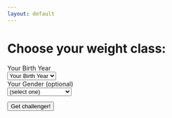 ```yaml
---
layout: default
---
```


<form class="form text-center" id="fight-form" name="fight-form">
	<h1 class="h3 mb-3 font-weight-normal">Choose your weight class:</h1>
	<div class="row">
		<div class="col-md-6 mb-3">
			<label for="birthyear">Your Birth Year</label><br>
			<select class="yearselect d-block w-100" id="birthyear" required="">
				<option value="">
					Your Birth Year
				</option>
			</select>
		</div>
		<div class="col-md-6 mb-3">
			<label for="gender">Your Gender (optional)</label><br>
			<select class="d-block w-100 mb-3" id="gender">
				<option value="">
					(select one)
				</option>
				<option value="male">
					Male
				</option>
				<option value="female">
					Female
				</option>
				<option value="intersex">
					Intersex
				</option>
				<option value="transgender female">
					Transgender Female
				</option>
				<option value="transgender male">
					Transgender Male
				</option>
			</select>
		</div>
	</div><button class="btn btn-lg btn-primary btn-block" style="margin-top:1em" type="submit">Get challenger!</button>
</form>
